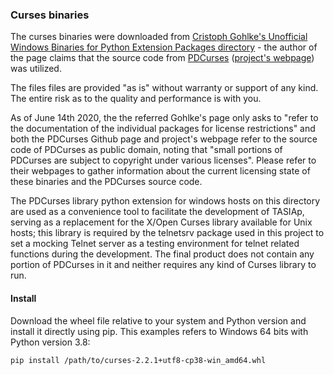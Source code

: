 ### Curses binaries

The curses binaries were downloaded from [Cristoph Gohlke's Unofficial Windows Binaries for Python Extension Packages 
directory](https://www.lfd.uci.edu/~gohlke/pythonlibs/) - the author of the page claims 
that the source code from [PDCurses](https://github.com/wmcbrine/PDCurses) ([project's webpage](https://pdcurses.org/)) 
was utilized.

The files files are provided "as is" without warranty or support of any kind. The entire risk as to the quality and
performance is with you.

As of June 14th 2020, the the referred Gohlke's page only asks to "refer to the documentation of the individual packages
for license restrictions" and both the PDCurses Github page and project's webpage refer to the source code of PDCurses 
as public domain, noting that "small portions of PDCurses are subject to copyright under various licenses". Please refer
to their webpages to gather information about the current licensing state of these binaries and the PDCurses source
code. 

The PDCurses library python extension for windows hosts on this directory are used as a convenience tool to facilitate
the development of TASIAp, serving as a replacement for the X/Open Curses library available for Unix hosts; this
library is required by the telnetsrv package used in this project to set a mocking Telnet server as a testing
environment for telnet related functions during the development. The final product does not contain any portion of
PDCurses in it and neither requires any kind of Curses library to run.

#### Install
Download the wheel file relative to your system and Python version and install it directly using pip. This examples
refers to Windows 64 bits with Python version 3.8: 
```
pip install /path/to/curses-2.2.1+utf8-cp38-win_amd64.whl
``` 
